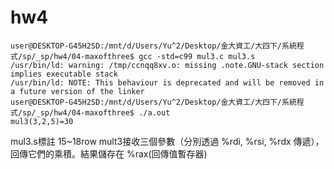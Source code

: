 # hw4
```
user@DESKTOP-G45H2SD:/mnt/d/Users/Yu^2/Desktop/金大資工/大四下/系統程式/sp/_sp/hw4/04-maxofthree$ gcc -std=c99 mul3.c mul3.s
/usr/bin/ld: warning: /tmp/ccnqq8xv.o: missing .note.GNU-stack section implies executable stack
/usr/bin/ld: NOTE: This behaviour is deprecated and will be removed in a future version of the linker
user@DESKTOP-G45H2SD:/mnt/d/Users/Yu^2/Desktop/金大資工/大四下/系統程式/sp/_sp/hw4/04-maxofthree$ ./a.out
mul3(3,2,5)=30
```

mul3.s標註 15~18row
mult3接收三個參數（分別透過 %rdi, %rsi, %rdx 傳遞），回傳它們的乘積。結果儲存在 %rax(回傳值暫存器)